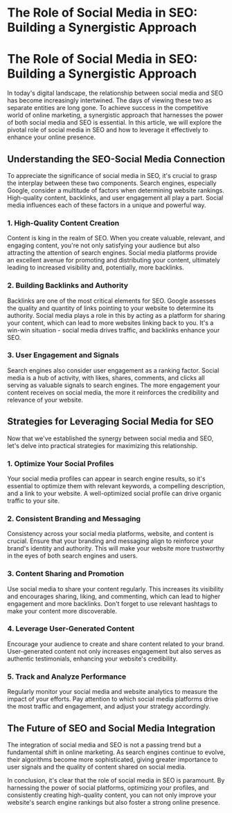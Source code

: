 # The Role of Social Media in SEO: Building a Synergistic Approach

# The Role of Social Media in SEO: Building a Synergistic Approach

In today's digital landscape, the relationship between social media and SEO has become increasingly intertwined. The days of viewing these two as separate entities are long gone. To achieve success in the competitive world of online marketing, a synergistic approach that harnesses the power of both social media and SEO is essential. In this article, we will explore the pivotal role of social media in SEO and how to leverage it effectively to enhance your online presence.

## Understanding the SEO-Social Media Connection

To appreciate the significance of social media in SEO, it's crucial to grasp the interplay between these two components. Search engines, especially Google, consider a multitude of factors when determining website rankings. High-quality content, backlinks, and user engagement all play a part. Social media influences each of these factors in a unique and powerful way.

### 1. **High-Quality Content Creation**

Content is king in the realm of SEO. When you create valuable, relevant, and engaging content, you're not only satisfying your audience but also attracting the attention of search engines. Social media platforms provide an excellent avenue for promoting and distributing your content, ultimately leading to increased visibility and, potentially, more backlinks.

### 2. **Building Backlinks and Authority**

Backlinks are one of the most critical elements for SEO. Google assesses the quality and quantity of links pointing to your website to determine its authority. Social media plays a role in this by acting as a platform for sharing your content, which can lead to more websites linking back to you. It's a win-win situation - social media drives traffic, and backlinks enhance your SEO.

### 3. **User Engagement and Signals**

Search engines also consider user engagement as a ranking factor. Social media is a hub of activity, with likes, shares, comments, and clicks all serving as valuable signals to search engines. The more engagement your content receives on social media, the more it reinforces the credibility and relevance of your website.

## Strategies for Leveraging Social Media for SEO

Now that we've established the synergy between social media and SEO, let's delve into practical strategies for maximizing this relationship.

### 1. **Optimize Your Social Profiles**

Your social media profiles can appear in search engine results, so it's essential to optimize them with relevant keywords, a compelling description, and a link to your website. A well-optimized social profile can drive organic traffic to your site.

### 2. **Consistent Branding and Messaging**

Consistency across your social media platforms, website, and content is crucial. Ensure that your branding and messaging align to reinforce your brand's identity and authority. This will make your website more trustworthy in the eyes of both search engines and users.

### 3. **Content Sharing and Promotion**

Use social media to share your content regularly. This increases its visibility and encourages sharing, liking, and commenting, which can lead to higher engagement and more backlinks. Don't forget to use relevant hashtags to make your content more discoverable.

### 4. **Leverage User-Generated Content**

Encourage your audience to create and share content related to your brand. User-generated content not only increases engagement but also serves as authentic testimonials, enhancing your website's credibility.

### 5. **Track and Analyze Performance**

Regularly monitor your social media and website analytics to measure the impact of your efforts. Pay attention to which social media platforms drive the most traffic and engagement, and adjust your strategy accordingly.

## The Future of SEO and Social Media Integration

The integration of social media and SEO is not a passing trend but a fundamental shift in online marketing. As search engines continue to evolve, their algorithms become more sophisticated, giving greater importance to user signals and the quality of content shared on social media.

In conclusion, it's clear that the role of social media in SEO is paramount. By harnessing the power of social platforms, optimizing your profiles, and consistently creating high-quality content, you can not only improve your website's search engine rankings but also foster a strong online presence.